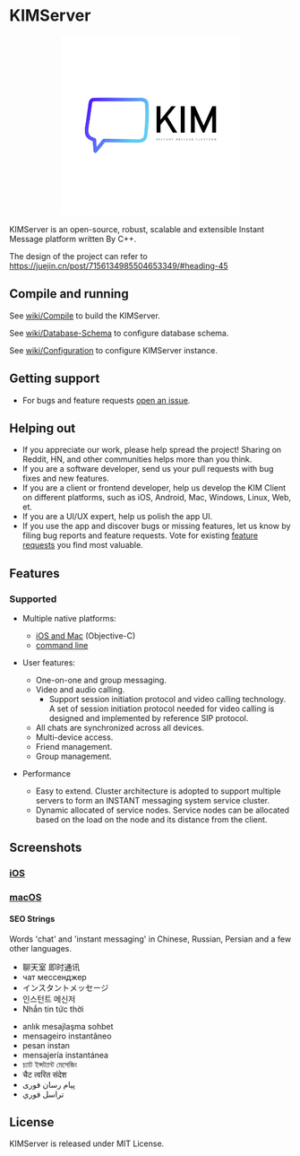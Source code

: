 # KIMServer
<div align=center><img src="docs/logo.svg" height=320></div>

KIMServer is an open-source, robust, scalable and extensible Instant Message platform written By C++.

The design of the project can refer to https://juejin.cn/post/7156134985504653349/#heading-45

## Compile and running

See [wiki/Compile](https://github.com/taroyuyu/KIMServer/wiki/Compile) to build the KIMServer.

See [wiki/Database-Schema](https://github.com/taroyuyu/KIMServer/wiki/Database-Schema) to configure database schema.

See [wiki/Configuration](https://github.com/taroyuyu/KIMServer/wiki/Configuration) to configure KIMServer instance.

## Getting support

* For bugs and feature requests [open an issue](https://github.com/taroyuyu/KIMServer/issues/new/choose).

## Helping out

* If you appreciate our work, please help spread the project! Sharing on Reddit, HN, and other communities helps more than you think.
* If you are a software developer, send us your pull requests with bug fixes and new features.
* If you are a client or frontend developer, help us develop the KIM Client on different platforms, such as iOS, Android, Mac, Windows, Linux, Web, et.
* If you are a UI/UX expert, help us polish the app UI.
* If you use the app and discover bugs or missing features, let us know by filing bug reports and feature requests. Vote for existing [feature requests](https://github.com/taroyuyu/KIMServer/issues?q=is%3Aissue+is%3Aopen+sort%3Areactions-%2B1-desc+label%3A%22feature+request%22) you find most valuable.

## Features

### Supported

- Multiple native platforms:
  - [iOS and Mac](https://github.com/taroyuyu/kim-iOS) (Objective-C)
  - [command line](source/Client)
- User features:
  - One-on-one and group messaging. 
  - Video and audio calling.
    - Support session initiation protocol and video calling technology. A set of session initiation protocol  needed for video calling is designed and implemented by reference SIP protocol.
  - All chats are synchronized across all devices.
  - Multi-device access.
  - Friend management.
  - Group management.

- Performance
  - Easy to extend. Cluster architecture is adopted to support multiple servers to form an INSTANT messaging system service cluster.
  - Dynamic allocated of service nodes. Service nodes can be allocated based on the load on the node and its distance from the client.

## Screenshots

### [iOS](https://github.com/taroyuyu/kim-iOS)

### [macOS](https://github.com/taroyuyu/kim-iOS)

#### SEO Strings

Words 'chat' and 'instant messaging' in Chinese, Russian, Persian and a few other languages.

- 聊天室 即时通讯
- чат мессенджер
- インスタントメッセージ
- 인스턴트 메신저
- Nhắn tin tức thời
* anlık mesajlaşma sohbet
* mensageiro instantâneo
* pesan instan
* mensajería instantánea
* চ্যাট ইন্সট্যান্ট মেসেজিং
* चैट त्वरित संदेश
* پیام رسان فوری
* تراسل فوري

## License

KIMServer is released under MIT License.
